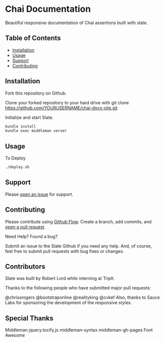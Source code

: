 # Chai Documentation

Beautiful responsive documentation of Chai assertions built with slate.

## Table of Contents

- [Installation](#installation)
- [Usage](#usage)
- [Support](#support)
- [Contributing](#contributing)

## Installation

Fork this repository on Github.

Clone your forked repository to your hard drive with git clone https://github.com/YOURUSERNAME/chai-docs-site.git

Initialize and start Slate. 
```sh
bundle install
bundle exec middleman server
```

## Usage

To Deploy
```sh
./deploy.sh
```

## Support

Please [open an issue](https://github.com/hpauric/chai-docs-site/issues/new) for support.

## Contributing

Please contribute using [Github Flow](https://guides.github.com/introduction/flow/). Create a branch, add commits, and [open a pull request](https://github.com/hpauric/chai-docs-site/compare/).

Need Help? Found a bug?

Submit an issue to the Slate Github if you need any help. And, of course, feel free to submit pull requests with bug fixes or changes.

## Contributors

Slate was built by Robert Lord while interning at TripIt.

Thanks to the following people who have submitted major pull requests:

@chrissrogers
@bootstraponline
@realityking
@cvkef
Also, thanks to Sauce Labs for sponsoring the development of the responsive styles.

## Special Thanks

Middleman
jquery.tocify.js
middleman-syntax
middleman-gh-pages
Font Awesome

